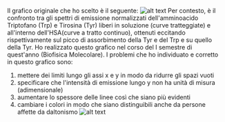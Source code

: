 Il grafico originale che ho scelto è il seguente: 
![alt text](https://github.com/carlottaviappiani/MLPNS_CViappiani/blob/2272b7a5174d3fe26c95321db31895d61cfd8518/vis/sovr.png)
Per contesto, è il confronto tra gli spettri di emissione normalizzati dell'amminoacido Triptofano (Trp) e Tirosina (Tyr) liberi in soluzione (curve tratteggiate) e all'interno dell'HSA(curve a tratto continuo), ottenuti eccitando rispettivamente sul picco di assorbimento della Tyr e del Trp e su quello della Tyr.
Ho realizzato questo grafico nel corso del I semestre di quest'anno (Biofisica Molecolare).
I problemi che ho individuato e corretto in questo grafico sono:
1. mettere dei limiti lungo gli assi x e y in modo da ridurre gli spazi vuoti 
2. specificare che l'intensità di emissione lungo y non ha unità di misura (adimensionale)
3. aumentare lo spessore delle linee così che siano più evidenti 
4. cambiare i colori in modo che siano distinguibili anche da persone affette da daltonismo
![alt text](https://github.com/carlottaviappiani/MLPNS_CViappiani/blob/bc5b229a72c146110200ebd5546a0b4744cde44f/vis/sovr_migliorata.png)
